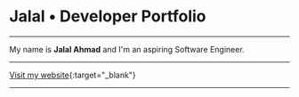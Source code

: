 # Jalal • Developer Portfolio

---

My name is **Jalal Ahmad** and I'm an aspiring Software Engineer.

---

[Visit my website](https://jalalahmad.vercel.app){:target="_blank"}

---
